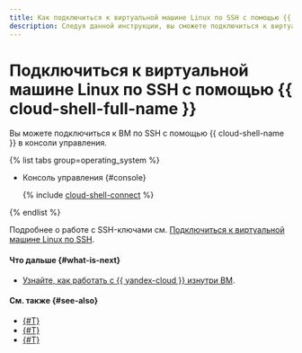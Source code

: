 ```yaml
---
title: Как подключиться к виртуальной машине Linux по SSH с помощью {{ cloud-shell-full-name }}
description: Следуя данной инструкции, вы сможете подключиться к виртуальной машине Linux по SSH с помощью {{ cloud-shell-name }}.
---
```


# Подключиться к виртуальной машине Linux по SSH с помощью {{ cloud-shell-full-name }}


Вы можете подключиться к ВМ по SSH с помощью {{ cloud-shell-name }} в консоли управления.

{% list tabs group=operating_system %}

- Консоль управления {#console}

  {% include [cloud-shell-connect](../../_includes_service/cloud-shell-connect.md) %}

{% endlist %}

Подробнее о работе с SSH-ключами см. [Подключиться к виртуальной машине Linux по SSH](ssh.md).


#### Что дальше {#what-is-next}

* [Узнайте, как работать с {{ yandex-cloud }} изнутри ВМ](auth-inside-vm.md).


#### См. также {#see-also}

* [{#T}](rdp.md)
* [{#T}](powershell.md)
* [{#T}](os-login.md)